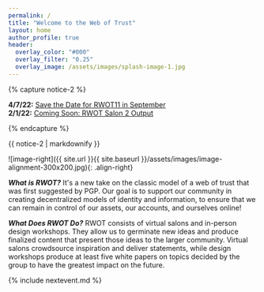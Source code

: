 ```yaml
---
permalink: /
title: "Welcome to the Web of Trust"
layout: home
author_profile: true
header:
  overlay_color: "#000"
  overlay_filter: "0.25"
  overlay_image: /assets/images/splash-image-1.jpg
---
```


{% capture notice-2 %}

**4/7/22:** [Save the Date for RWOT11 in September](https://shannona.github.io/newwebsite/rwot%20workshop/RWOT11-SaveDate/)<br>
**2/1/22:** [Coming Soon: RWOT Salon 2 Output](https://shannona.github.io/newwebsite/rwot%20virtual%20salon/RWOT-VSalon2/)

{% endcapture %}

<div class="notice--info">{{ notice-2 | markdownify }}</div>

![image-right]({{ site.url }}{{ site.baseurl }}/assets/images/image-alignment-300x200.jpg){: .align-right}

***What is RWOT?*** It's a new take on the classic model of a web of trust that was first suggested by PGP. Our goal is to support our community in creating decentralized models of identity and information, to ensure that we can remain in control of our assets, our accounts, and ourselves online!

***What Does RWOT Do?*** RWOT consists of virtual salons and in-person design workshops. They allow us to germinate new ideas and produce finalized content that present those ideas to the larger community. Virtual salons crowdsource inspiration and deliver statements, while design workshops produce at least five white papers on topics decided by the group to have the greatest impact on the future.

{% include nextevent.md %}


